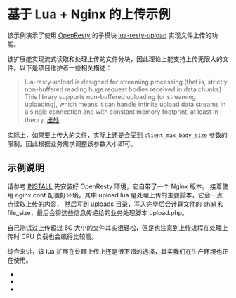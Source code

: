 # 基于 Lua + Nginx 的上传示例

该示例演示了使用 [OpenResty][1] 的子模块 [lua-resty-upload][2] 实现文件上传的功能。

该扩展能实现流式读取和处理上传的文件分块，因此理论上能支持上传无限大的文件。以下是项目维护者一些相关描述：

> lua-resty-upload is designed for streaming processing (that is, strictly non-buffered reading huge request bodies received in data chunks)
> This library supports non-buffered uploading (or streaming uploading), which means it can handle infinite upload data streams in a single connection and with constant memory footprint, at least in theory.
> [出处][3]

实际上，如果要上传大的文件，实际上还是会受到 `client_max_body_size` 参数的限制，因此根据业务需求调整该参数大小即可。

## 示例说明

请参考 [INSTALL](INSTALL.md) 先安装好 OpenResty 环境，它自带了一个 Nginx 版本。
接着使用 nginx.conf 配置好环境，其中 upload.lua 是处理上传的主要脚本，它会一点点读取上传的内容，
然后写到 uploads 目录，写入完毕后会计算文件的 sha1 和 file_size，最后会将这些信息传递给的业务处理脚本 upload.php。

自己测试过上传超过 5G 大小的文件其实很轻松，但是也注意到上传进程在处理上传时 CPU 负载也会飙得比较高。

综合来讲，该 lua 扩展在处理上传上还是很不错的选择，其实我们在生产环境也正在使用。

- [1]: http://openresty.org
- [2]: https://github.com/openresty/lua-resty-upload
- [3]: https://github.com/openresty/lua-resty-upload/issues/8


